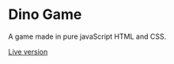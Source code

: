 # Dino Game

A game made in pure javaScript HTML and CSS.

[Live version](https://dino-game-js.netlify.app/)
